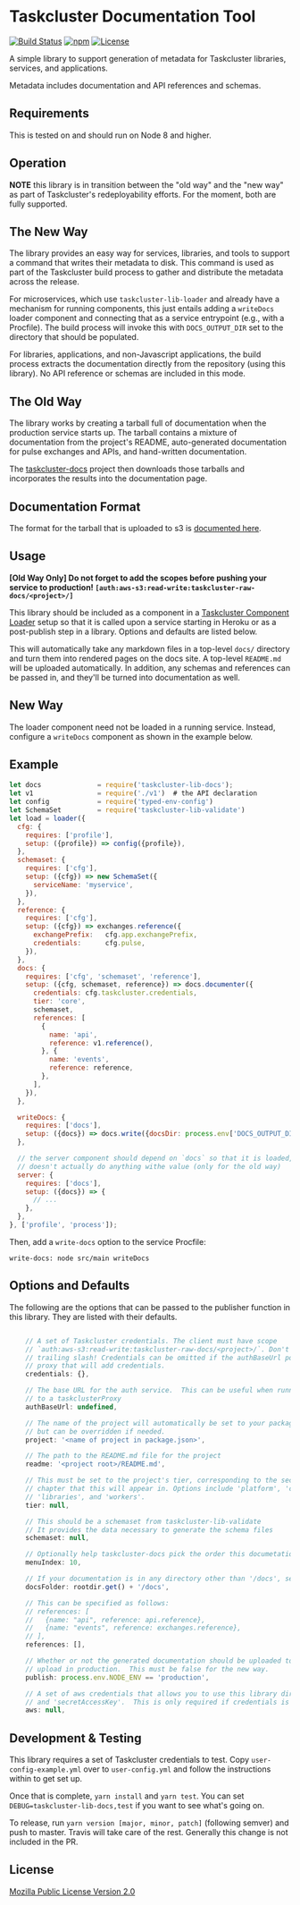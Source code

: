 # Taskcluster Documentation Tool

[![Build Status](https://travis-ci.org/taskcluster/taskcluster-lib-docs.svg?branch=master)](https://travis-ci.org/taskcluster/taskcluster-lib-docs)
[![npm](https://img.shields.io/npm/v/taskcluster-lib-docs.svg?maxAge=2592000)](https://www.npmjs.com/package/taskcluster-lib-docs)
[![License](https://img.shields.io/badge/license-MPL%202.0-orange.svg)](http://mozilla.org/MPL/2.0)

A simple library to support generation of metadata for Taskcluster libraries, services, and applications.

Metadata includes documentation and API references and schemas.

Requirements
------------

This is tested on and should run on Node 8 and higher.

Operation
---------

**NOTE** this library is in transition between the "old way" and the "new way" as part of Taskcluster's redeployability efforts.
For the moment, both are fully supported.

## The New Way

The library provides an easy way for services, libraries, and tools to support a command that writes their metadata to disk.
This command is used as part of the Taskcluster build process to gather and distribute the metadata across the release.

For microservices, which use `taskcluster-lib-loader` and already have a mechanism for running components, this just entails adding a `writeDocs` loader component and connecting that as a service entrypoint (e.g., with a Procfile).
The build process will invoke this with `DOCS_OUTPUT_DIR` set to the directory that should be populated.

For libraries, applications, and non-Javascript applications, the build process extracts the documentation directly from the repository (using this library).
No API reference or schemas are included in this mode.

## The Old Way

The library works by creating a tarball full of documentation when the
production service starts up.  The tarball contains a mixture of documentation
from the project's README, auto-generated documentation for pulse exchanges and
APIs, and hand-written documentation.

The [taskcluster-docs](https://github.com/taskcluster/taskcluster-docs) project
then downloads those tarballs and incorporates the results into the
documentation page.

Documentation Format
--------------------

The format for the tarball that is uploaded to s3 is [documented here](https://github.com/taskcluster/taskcluster-lib-docs/blob/master/docs/format.md).

Usage
-----

**[Old Way Only] Do not forget to add the scopes before pushing your service to production! `[auth:aws-s3:read-write:taskcluster-raw-docs/<project>/]`**

This library should be included as a component in a [Taskcluster Component Loader](https://github.com/taskcluster/taskcluster-lib-loader)
setup so that it is called upon a service starting in Heroku or as a post-publish step in a library. Options and defaults are listed
below.

This will automatically take any markdown files in a top-level `docs/` directory and turn them into rendered pages on the docs site.
A top-level `README.md` will be uploaded automatically.
In addition, any schemas and references can be passed in, and they'll be turned into documentation as well.

## New Way

The loader component need not be loaded in a running service.
Instead, configure a `writeDocs` component as shown in the example below.

Example
-------

```js
let docs              = require('taskcluster-lib-docs');
let v1                = require('./v1')  # the API declaration
let config            = require('typed-env-config')
let SchemaSet         = require('taskcluster-lib-validate')
let load = loader({
  cfg: {
    requires: ['profile'],
    setup: ({profile}) => config({profile}),
  },
  schemaset: {
    requires: ['cfg'],
    setup: ({cfg}) => new SchemaSet({
      serviceName: 'myservice',
    }),
  },
  reference: {
    requires: ['cfg'],
    setup: ({cfg}) => exchanges.reference({
      exchangePrefix:   cfg.app.exchangePrefix,
      credentials:      cfg.pulse,
    }),
  },
  docs: {
    requires: ['cfg', 'schemaset', 'reference'],
    setup: ({cfg, schemaset, reference}) => docs.documenter({
      credentials: cfg.taskcluster.credentials,
      tier: 'core',
      schemaset,
      references: [
        {
          name: 'api',
          reference: v1.reference(),
        }, {
          name: 'events',
          reference: reference,
        },
      ],
    }),
  },

  writeDocs: {
    requires: ['docs'],
    setup: ({docs}) => docs.write({docsDir: process.env['DOCS_OUTPUT_DIR']}),
  },

  // the server component should depend on `docs` so that it is loaded, but
  // doesn't actually do anything withe value (only for the old way)
  server: {
    requires: ['docs'],
    setup: ({docs}) => {
      // ...
    },
  },
}, ['profile', 'process']);
```

Then, add a `write-docs` option to the service Procfile:

```
write-docs: node src/main writeDocs
```

Options and Defaults
--------------------

The following are the options that can be passed to the publisher function in this library. They are listed with their defaults.

```js

    // A set of Taskcluster credentials. The client must have scope
    // `auth:aws-s3:read-write:taskcluster-raw-docs/<project>/`. Don't forget the
    // trailing slash! Credentials can be omitted if the authBaseUrl points to a
    // proxy that will add credentials.
    credentials: {},

    // The base URL for the auth service.  This can be useful when running in a task with access
    // to a taskclusterProxy
    authBaseUrl: undefined,

    // The name of the project will automatically be set to your package name from package.json,
    // but can be overridden if needed.
    project: '<name of project in package.json>',

    // The path to the README.md file for the project
    readme: '<project root>/README.md',

    // This must be set to the project's tier, corresponding to the section of the docs reference
    // chapter that this will appear in. Options include 'platform', 'core', 'integrations', 'operations',
    // 'libraries', and 'workers'.
    tier: null,

    // This should be a schemaset from taskcluster-lib-validate
    // It provides the data necessary to generate the schema files
    schemaset: null,

    // Optionally help taskcluster-docs pick the order this documetation should appear in on the list.
    menuIndex: 10,

    // If your documentation is in any directory other than '/docs', set this manually.
    docsFolder: rootdir.get() + '/docs',

    // This can be specified as follows:
    // references: [
    //   {name: "api", reference: api.reference},
    //   {name: "events", reference: exchanges.reference},
    // ],
    references: [],

    // Whether or not the generated documentation should be uploaded to s3.  Generally services will only
    // upload in production.  This must be false for the new way.
    publish: process.env.NODE_ENV == 'production',

    // A set of aws credentials that allows you to use this library directly. Must contain both 'accessKeyId'
    // and 'secretAccessKey'.  This is only required if credentials is unavailable.
    aws: null,
```

Development & Testing
---------------------

This library requires a set of Taskcluster credentials to test. Copy `user-config-example.yml` over to `user-config.yml`
and follow the instructions within to get set up.

Once that is complete, `yarn install` and `yarn test`. You can set `DEBUG=taskcluster-lib-docs,test` if you want to see what's going on.

To release, run `yarn version [major, minor, patch]` (following semver) and push
to master.  Travis will take care of the rest.  Generally this change is not
included in the PR.

License
-------

[Mozilla Public License Version 2.0](https://github.com/taskcluster/taskcluster-lib-validate/blob/master/LICENSE)
